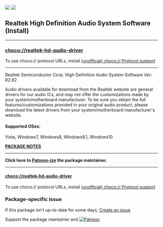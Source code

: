 [![](https://img.shields.io/chocolatey/v/realtek-hd-audio-driver?color=green&label=realtek-hd-audio-driver)](https://chocolatey.org/packages/realtek-hd-audio-driver) [![](https://img.shields.io/chocolatey/dt/realtek-hd-audio-driver)](https://chocolatey.org/packages/realtek-hd-audio-driver)

## Realtek High Definition Audio System Software (Install)

---

### [choco://realtek-hd-audio-driver](choco://realtek-hd-audio-driver)
To use choco:// protocol URLs, install [(unofficial) choco:// Protocol support ](https://chocolatey.org/packages/choco-protocol-support)

---

Realtek Semiconductor Corp. High Definition Audio System Software Ver: R2.82

Audio drivers available for download from the Realtek website are general drivers for our audio ICs, and may not offer the customizations made by your system/motherboard manufacturer. To be sure you obtain the full features/customizations provided in your original audio product, please download the latest drivers from your system/motherboard manufacturer's website.

#### Supported OSes:
Vista, Windows7, Windows8, Windows8.1, Windows10

**[PACKAGE NOTES](https://github.com/bcurran3/ChocolateyPackages/blob/master/realtek-hd-audio-driver/readme.md)**	

***
**Click here to [Patreon-ize](https://www.patreon.com/bcurran3) the package maintainer.**
***

#### [choco://realtek-hd-audio-driver](choco://realtek-hd-audio-driver)
To use choco:// protocol URLs, install [(unofficial) choco:// Protocol support ](https://chocolatey.org/packages/choco-protocol-support)

### Package-specific issue
If this package isn't up-to-date for some days, [Create an issue](https://github.com/tunisiano187/Chocolatey-packages/issues/new/choose)

Support the package maintainer and [![Patreon](https://cdn.jsdelivr.net/gh/tunisiano187/Chocolatey-packages@d15c4e19c709e7148588d4523ffc6dd3cd3c7e5e/icons/patreon.png)](https://www.patreon.com/bePatron?u=39585820)
